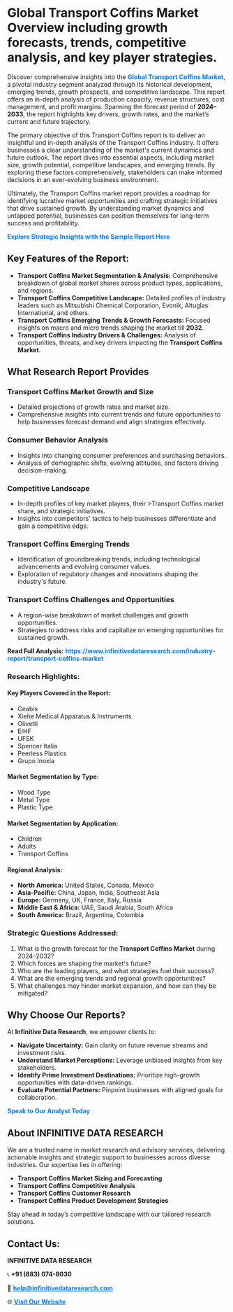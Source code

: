 <h1>Global Transport Coffins Market Overview including growth forecasts, trends, competitive analysis, and key player strategies.</h1>
<p>
Discover comprehensive insights into the 
<a href="https://www.infinitivedataresearch.com/industry-report/transport-coffins-market" rel="dofollow" style="color: #007BFF; text-decoration: none;"><strong>Global Transport Coffins Market</strong></a>, a pivotal industry segment analyzed through its historical development, emerging trends, growth prospects, and competitive landscape. This report offers an in-depth analysis of production capacity, revenue structures, cost management, and profit margins. Spanning the forecast period of <strong>2024–2033</strong>, the report highlights key drivers, growth rates, and the market’s current and future trajectory.
</p>
<p>
The primary objective of this Transport Coffins report is to deliver an insightful and in-depth analysis of the Transport Coffins industry. It offers businesses a clear understanding of the market's current dynamics and future outlook. The report dives into essential aspects, including market size, growth potential, competitive landscapes, and emerging trends. By exploring these factors comprehensively, stakeholders can make informed decisions in an ever-evolving business environment.
</p>
<p>
Ultimately, the Transport Coffins market report provides a roadmap for identifying lucrative market opportunities and crafting strategic initiatives that drive sustained growth. By understanding market dynamics and untapped potential, businesses can position themselves for long-term success and profitability.
</p>
<p>
<a href="https://www.infinitivedataresearch.com/request-sample/reportId=104396" style="color: #007BFF; text-decoration: none;"><strong>Explore Strategic Insights with the Sample Report Here</strong></a>
</p>

<h2>Key Features of the Report:</h2>
<ul>
<li><strong>Transport Coffins Market Segmentation & Analysis:</strong> Comprehensive breakdown of global market shares across product types, applications, and regions.</li>
<li><strong>Transport Coffins Competitive Landscape:</strong> Detailed profiles of industry leaders such as Mitsubishi Chemical Corporation, Evonik, Altuglas International, and others.</li>
<li><strong>Transport Coffins Emerging Trends & Growth Forecasts:</strong> Focused insights on macro and micro trends shaping the market till <strong>2032</strong>.</li>
<li><strong>Transport Coffins Industry Drivers & Challenges:</strong> Analysis of opportunities, threats, and key drivers impacting the <strong>Transport Coffins Market</strong>.</li>
</ul>

<h2>What Research Report Provides</h2>
<h3>Transport Coffins Market Growth and Size</h3>
<ul>
<li>Detailed projections of growth rates and market size.</li>
<li>Comprehensive insights into current trends and future opportunities to help businesses forecast demand and align strategies effectively.</li>
</ul>

<h3>Consumer Behavior Analysis</h3>
<ul>
<li>Insights into changing consumer preferences and purchasing behaviors.</li>
<li>Analysis of demographic shifts, evolving attitudes, and factors driving decision-making.</li>
</ul>

<h3>Competitive Landscape</h3>
<ul>
<li>In-depth profiles of key market players, their >Transport Coffins market share, and strategic initiatives.</li>
<li>Insights into competitors' tactics to help businesses differentiate and gain a competitive edge.</li>
</ul>

<h3>Transport Coffins Emerging Trends</h3>
<ul>
<li>Identification of groundbreaking trends, including technological advancements and evolving consumer values.</li>
<li>Exploration of regulatory changes and innovations shaping the industry's future.</li>
</ul>

<h3>Transport Coffins Challenges and Opportunities</h3>
<ul>
<li>A region-wise breakdown of market challenges and growth opportunities.</li>
<li>Strategies to address risks and capitalize on emerging opportunities for sustained growth.</li>
</ul>
<p><strong>Read Full Analysis:</strong> <a href="https://www.infinitivedataresearch.com/industry-report/transport-coffins-market" rel="dofollow" style="color: #007BFF; text-decoration: none;"><strong>https://www.infinitivedataresearch.com/industry-report/transport-coffins-market</strong></a></p>
<h3>Research Highlights:</h3>
<h4>Key Players Covered in the Report:</h4>
<ul><li>Ceabis</li><li>Xiehe Medical Apparatus &amp; Instruments</li><li>Olivetti</li><li>EIHF</li><li>UFSK</li><li>Spencer Italia</li><li>Peerless Plastics</li><li>Grupo Inoxia</li></ul>
<h4>Market Segmentation by Type:</h4>
<ul><li>Wood Type</li><li>Metal Type</li><li>Plastic Type</li></ul>
<h4>Market Segmentation by Application:</h4>
<ul><li>Children</li><li>Adults</li><li>Transport Coffins</li></ul>

<h4>Regional Analysis:</h4>
<ul>
<li><strong>North America:</strong> United States, Canada, Mexico</li>
<li><strong>Asia-Pacific:</strong> China, Japan, India, Southeast Asia</li>
<li><strong>Europe:</strong> Germany, UK, France, Italy, Russia</li>
<li><strong>Middle East & Africa:</strong> UAE, Saudi Arabia, South Africa</li>
<li><strong>South America:</strong> Brazil, Argentina, Colombia</li>
</ul>

<h3>Strategic Questions Addressed:</h3>
<ol>
<li>What is the growth forecast for the <strong>Transport Coffins Market</strong> during 2024–2032?</li>
<li>Which forces are shaping the market's future?</li>
<li>Who are the leading players, and what strategies fuel their success?</li>
<li>What are the emerging trends and regional growth opportunities?</li>
<li>What challenges may hinder market expansion, and how can they be mitigated?</li>
</ol>

<h2>Why Choose Our Reports?</h2>
<p>At <strong>Infinitive Data Research</strong>, we empower clients to:</p>
<ul>
<li><strong>Navigate Uncertainty:</strong> Gain clarity on future revenue streams and investment risks.</li>
<li><strong>Understand Market Perceptions:</strong> Leverage unbiased insights from key stakeholders.</li>
<li><strong>Identify Prime Investment Destinations:</strong> Prioritize high-growth opportunities with data-driven rankings.</li>
<li><strong>Evaluate Potential Partners:</strong> Pinpoint businesses with aligned goals for collaboration.</li>
</ul>
<p><a href="https://www.infinitivedataresearch.com/industry-report/transport-coffins-market" rel="dofollow" style="color: #007BFF; text-decoration: none;"><strong>Speak to Our Analyst Today</strong></a></p>

<h2>About INFINITIVE DATA RESEARCH</h2>
<p>We are a trusted name in market research and advisory services, delivering actionable insights and strategic support to businesses across diverse industries. Our expertise lies in offering:</p>
<ul>
<li><strong>Transport Coffins Market Sizing and Forecasting</strong></li>
<li><strong>Transport Coffins Competitive Analysis</strong></li>
<li><strong>Transport Coffins Customer Research</strong></li>
<li><strong>Transport Coffins Product Development Strategies</strong></li>
</ul>
<p>Stay ahead in today’s competitive landscape with our tailored research solutions.</p>

<h2>Contact Us:</h2>
<p><strong>INFINITIVE DATA RESEARCH</strong></p>
<p>📞 <strong>+91 (883) 074-8030</strong></p>
<p>📧 <strong><a href="mailto:help@infinitivedataresearch.com" style="color: #007BFF;">help@infinitivedataresearch.com</a></strong></p>
<p>🌐 <strong><a href="https://www.infinitivedataresearch.com" rel="dofollow" style="color: #007BFF;">Visit Our Website</a></strong></p>